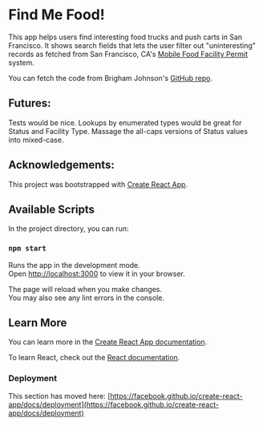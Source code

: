# Find Me Food!

This app helps users find interesting food trucks and push carts in San Francisco. It shows search fields that lets the user filter out "uninteresting" records as fetched from San Francisco, CA's [Mobile Food Facility Permit](https://data.sfgov.org/Economy-and-Community/Mobile-Food-Facility-Permit/rqzj-sfat/data) system.

You can fetch the code from Brigham Johnson's [GitHub repo](https://github.com/brigj1/findmefood).

## Futures:

Tests would be nice.
Lookups by enumerated types would be great for Status and Facility Type.
Massage the all-caps versions of Status values into mixed-case.

## Acknowledgements:

This project was bootstrapped with [Create React App](https://github.com/facebook/create-react-app).

## Available Scripts

In the project directory, you can run:

### `npm start`

Runs the app in the development mode.\
Open [http://localhost:3000](http://localhost:3000) to view it in your browser.

The page will reload when you make changes.\
You may also see any lint errors in the console.


## Learn More

You can learn more in the [Create React App documentation](https://facebook.github.io/create-react-app/docs/getting-started).

To learn React, check out the [React documentation](https://reactjs.org/).


### Deployment

This section has moved here: [https://facebook.github.io/create-react-app/docs/deployment](https://facebook.github.io/create-react-app/docs/deployment)
